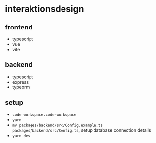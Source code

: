 # interaktionsdesign

## frontend

- typescript
- vue
- vite

## backend

- typescript
- express
- typeorm

## setup

- `code workspace.code-workspace`
- `yarn`
- `mv packages/backend/src/Config.example.ts packages/backend/src/Config.ts`, setup database connection details
- `yarn dev`

